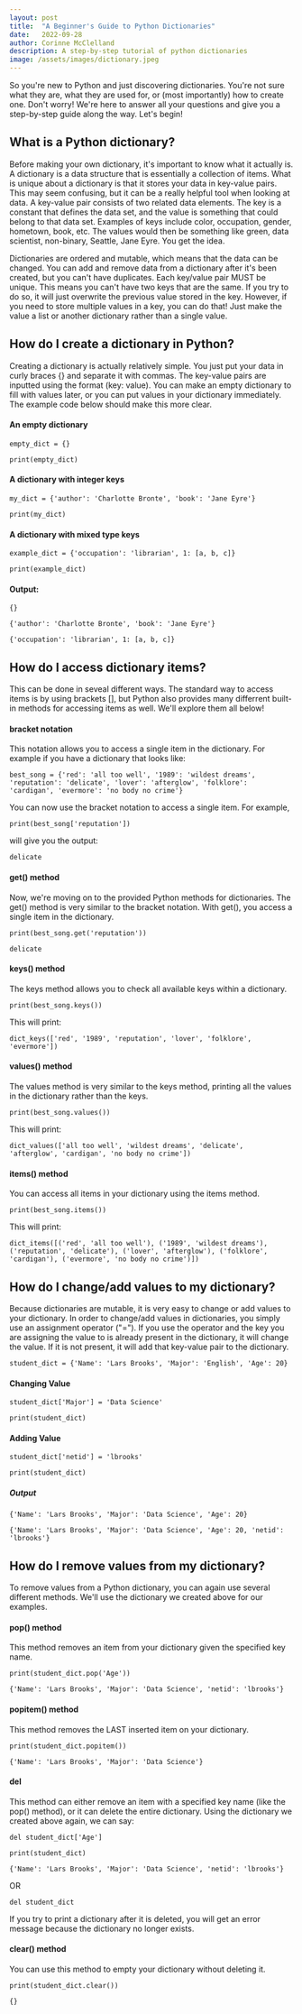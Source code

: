 ```yaml
---
layout: post
title:  "A Beginner's Guide to Python Dictionaries"
date:   2022-09-28
author: Corinne McClelland
description: A step-by-step tutorial of python dictionaries
image: /assets/images/dictionary.jpeg
---
```


So you're new to Python and just discovering dictionaries. You're not sure what they are, what they are used for, or (most importantly) how to create one. Don't worry! We're here to answer all your questions and give you a step-by-step guide along the way. Let's begin!

## What is a Python dictionary?

Before making your own dictionary, it's important to know what it actually is. A dictionary is a data structure that is essentially a collection of items. What is unique about a dictionary is that it stores your data in key-value pairs. This may seem confusing, but it can be a really helpful tool when looking at data. A key-value pair consists of two related data elements. The key is a constant that defines the data set, and the value is something that could belong to that data set. Examples of keys include color, occupation, gender, hometown, book, etc. The values would then be something like green, data scientist, non-binary, Seattle, Jane Eyre. You get the idea.

Dictionaries are ordered and mutable, which means that the data can be changed. You can add and remove data from a dictionary after it's been created, but you can't have duplicates. Each key/value pair MUST be unique. This means you can't have two keys that are the same. If you try to do so, it will just overwrite the previous value stored in the key. However, if you need to store multiple values in a key, you can do that! Just make the value a list or another dictionary rather than a single value. 

## How do I create a dictionary in Python?

Creating a dictionary is actually relatively simple. You just put your data in curly braces {} and separate it with commas. The key-value pairs are inputted using the format (key: value). You can make an empty dictionary to fill with values later, or you can put values in your dictionary immediately. The example code below should make this more clear. 

#### An empty dictionary
`empty_dict = {}`

`print(empty_dict)`

#### A dictionary with integer keys
`my_dict = {'author': 'Charlotte Bronte', 'book': 'Jane Eyre'}`

`print(my_dict)`

#### A dictionary with mixed type keys
`example_dict = {'occupation': 'librarian', 1: [a, b, c]}`

`print(example_dict)`

#### Output:

`{}`

`{'author': 'Charlotte Bronte', 'book': 'Jane Eyre'}`

`{'occupation': 'librarian', 1: [a, b, c]}`


## How do I access dictionary items?

This can be done in seveal different ways. The standard way to access items is by using brackets [], but Python also provides many differrent built-in methods for accessing items as well. We'll explore them all below!

#### bracket notation

This notation allows you to access a single item in the dictionary. For example if you have a dictionary that looks like:

`best_song = {'red': 'all too well', '1989': 'wildest dreams', 'reputation': 'delicate', 'lover': 'afterglow', 'folklore': 'cardigan', 'evermore': 'no body no crime'}`

You can now use the bracket notation to access a single item. For example,

`print(best_song['reputation'])`

will give you the output:

`delicate`

#### get() method

Now, we're moving on to the provided Python methods for dictionaries. The get() method is very similar to the bracket notation. With get(), you access a single item in the dictionary.

`print(best_song.get('reputation'))`

`delicate`

#### keys() method

The keys method allows you to check all available keys within a dictionary. 

`print(best_song.keys())`

This will print:

`dict_keys(['red', '1989', 'reputation', 'lover', 'folklore', 'evermore'])`

#### values() method

The values method is very similar to the keys method, printing all the values in the dictionary rather than the keys.

`print(best_song.values())`

This will print:

`dict_values(['all too well', 'wildest dreams', 'delicate', 'afterglow', 'cardigan', 'no body no crime'])`

#### items() method

You can access all items in your dictionary using the items method.

`print(best_song.items())`

This will print:

`dict_items([('red', 'all too well'), ('1989', 'wildest dreams'), ('reputation', 'delicate'), ('lover', 'afterglow'), ('folklore', 'cardigan'), ('evermore', 'no body no crime')])`

## How do I change/add values to my dictionary?

Because dictionaries are mutable, it is very easy to change or add values to your dictionary. In order to change/add values in dictionaries, you simply use an assignment operator ("="). If you use the operator and the key you are assigning the value to is already present in the dictionary, it will change the value. If it is not present, it will add that key-value pair to the dictionary.

`student_dict = {'Name': 'Lars Brooks', 'Major': 'English', 'Age': 20}`

#### Changing Value

`student_dict['Major'] = 'Data Science'`

`print(student_dict)`

#### Adding Value

`student_dict['netid'] = 'lbrooks'`

`print(student_dict)`

##### Output
`{'Name': 'Lars Brooks', 'Major': 'Data Science', 'Age': 20}`

`{'Name': 'Lars Brooks', 'Major': 'Data Science', 'Age': 20, 'netid': 'lbrooks'}`

## How do I remove values from my dictionary?

To remove values from a Python dictionary, you can again use several different methods. We'll use the dictionary we created above for our examples.

#### pop() method
This method removes an item from your dictionary given the specified key name.

`print(student_dict.pop('Age'))`

`{'Name': 'Lars Brooks', 'Major': 'Data Science', 'netid': 'lbrooks'}`

#### popitem() method
This method removes the LAST inserted item on your dictionary.

`print(student_dict.popitem())`

`{'Name': 'Lars Brooks', 'Major': 'Data Science'}`

#### del
This method can either remove an item with a specified key name (like the pop() method), or it can delete the entire dictionary. Using the dictionary we created above again, we can say:

`del student_dict['Age']`

`print(student_dict)`

`{'Name': 'Lars Brooks', 'Major': 'Data Science', 'netid': 'lbrooks'}`

OR

`del student_dict`

If you try to print a dictionary after it is deleted, you will get an error message because the dictionary no longer exists.

#### clear() method
You can use this method to empty your dictionary without deleting it.

`print(student_dict.clear())`

`{}`

